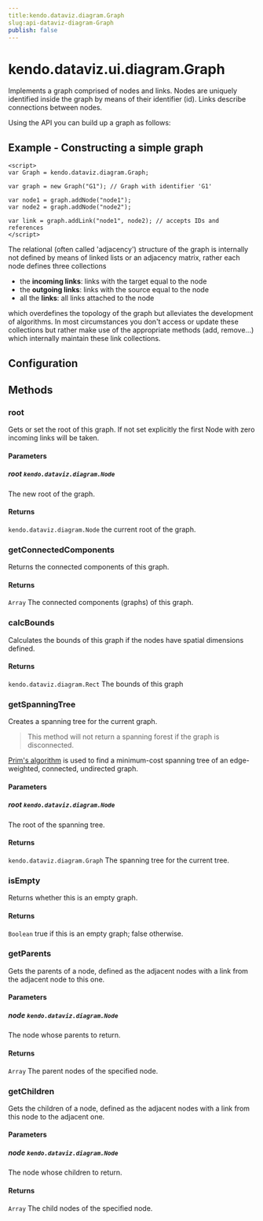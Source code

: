 ```yaml
---
title:kendo.dataviz.diagram.Graph
slug:api-dataviz-diagram-Graph
publish: false
---
```


# kendo.dataviz.ui.diagram.Graph

Implements a graph comprised of nodes and links. Nodes are uniquely identified inside the graph by means of their identifier (id). Links describe connections between nodes.

Using the API you can build up a graph as follows:

## Example - Constructing a simple graph

    <script>
    var Graph = kendo.dataviz.diagram.Graph;

    var graph = new Graph("G1"); // Graph with identifier 'G1'

    var node1 = graph.addNode("node1");
    var node2 = graph.addNode("node2");

    var link = graph.addLink("node1", node2); // accepts IDs and references
    </script>

The relational (often called 'adjacency') structure of the graph is internally not defined by means of linked lists or an adjacency matrix, rather each node defines three collections

- the **incoming links**: links with the target equal to the node
- the **outgoing links**: links with the source equal to the node
- all the **links**: all links attached to the node

which overdefines the topology of the graph but alleviates the development of algorithms. In most circumstances you don't access or update these collections but rather make use of the appropriate methods (add, remove...) which internally maintain these link collections.

## Configuration

## Methods

### root

Gets or set the root of this graph.
If not set explicitly the first Node with zero incoming links will be taken.

#### Parameters

##### root `kendo.dataviz.diagram.Node`

The new root of the graph.

#### Returns

`kendo.dataviz.diagram.Node` the current root of the graph.

### getConnectedComponents

Returns the connected components of this graph.

#### Returns

`Array` The connected components (graphs) of this graph.

### calcBounds

Calculates the bounds of this graph if the nodes have spatial dimensions defined.

#### Returns

`kendo.dataviz.diagram.Rect` The bounds of this graph

### getSpanningTree

Creates a spanning tree for the current graph.

> This method will not return a spanning forest if the graph is disconnected.

[Prim's algorithm](http://en.wikipedia.org/wiki/Prim%27s_algorithm) is used to find a minimum-cost spanning tree of an edge-weighted, connected, undirected graph.

#### Parameters

##### root `kendo.dataviz.diagram.Node`

The root of the spanning tree.

#### Returns

`kendo.dataviz.diagram.Graph` The spanning tree for the current tree.

### isEmpty

Returns whether this is an empty graph.

#### Returns

`Boolean` true if this is an empty graph; false otherwise.

### getParents

Gets the parents of a node, defined as the adjacent nodes with a link from the adjacent node to this one.

#### Parameters

##### node `kendo.dataviz.diagram.Node`

The node whose parents to return.

#### Returns

`Array` The parent nodes of the specified node.

### getChildren

Gets the children of a node, defined as the adjacent nodes with a link from this node to the adjacent one.

#### Parameters

##### node `kendo.dataviz.diagram.Node`

The node whose children to return.

#### Returns

`Array` The child nodes of the specified node.
